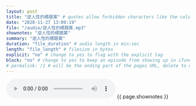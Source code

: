 ```yaml
---
layout: post
title: "逆人性的標題黨" # quotes allow forbidden characters like the colon
date: "2020-11-27 13:09:19"
file: "/audio/逆人性的標題黨.mp3"
shownotes: "逆人性的標題黨"
summary: "逆人性的標題黨"
duration: "file_duration" # audio length in min:sec
length: "file_length" # filesize in bytes
explicit: "no" # change to yes to flag with the explicit tag
block: "no" # change to yes to keep an episode from showing up in iTunes
# permalink: /1 # will be the ending part of the pages URL, delete to default to the title
---
```


<audio controls>
<source src="{{site.url}}{{site.baseurl}}{{ page.file }}" type="audio/x-mp3">
Your browser does not support the audio element.
</audio>
{{ page.shownotes }}
